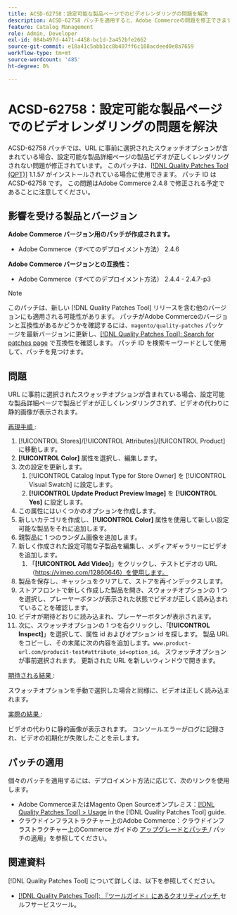 ```yaml
---
title: ACSD-62758：設定可能な製品ページでのビデオレンダリングの問題を解決
description: ACSD-62758 パッチを適用すると、Adobe Commerceの問題を修正できます。この問題では、事前に選択されたスウォッチオプションが URL に含まれている場合、設定可能な製品詳細ページの製品ビデオが正しくレンダリングされません。
feature: Catalog Management
role: Admin, Developer
exl-id: 084b497d-4471-4458-bc1d-2a452bfe2662
source-git-commit: e18a41c5abb1cc8b407ff6c188acdeed0e8a7659
workflow-type: tm+mt
source-wordcount: '485'
ht-degree: 0%

---
```


# ACSD-62758：設定可能な製品ページでのビデオレンダリングの問題を解決

ACSD-62758 パッチでは、URL に事前に選択されたスウォッチオプションが含まれている場合、設定可能な製品詳細ページの製品ビデオが正しくレンダリングされない問題が修正されています。 このパッチは、[[!DNL Quality Patches Tool (QPT)]](/help/tools/quality-patches-tool/quality-patches-tool-to-self-serve-quality-patches.md) 1.1.57 がインストールされている場合に使用できます。 パッチ ID は ACSD-62758 です。 この問題はAdobe Commerce 2.4.8 で修正される予定であることに注意してください。

## 影響を受ける製品とバージョン

**Adobe Commerce バージョン用のパッチが作成されます。**

* Adobe Commerce（すべてのデプロイメント方法） 2.4.6

**Adobe Commerce バージョンとの互換性：**

* Adobe Commerce（すべてのデプロイメント方法） 2.4.4 - 2.4.7-p3

>[!NOTE]
>
>このパッチは、新しい [!DNL Quality Patches Tool] リリースを含む他のバージョンにも適用される可能性があります。 パッチがAdobe Commerceのバージョンと互換性があるかどうかを確認するには、`magento/quality-patches` パッケージを最新バージョンに更新し、[[!DNL Quality Patches Tool]: Search for patches page](https://experienceleague.adobe.com/tools/commerce-quality-patches/index.html) で互換性を確認します。 パッチ ID を検索キーワードとして使用して、パッチを見つけます。

## 問題

URL に事前に選択されたスウォッチオプションが含まれている場合、設定可能な製品詳細ページで製品ビデオが正しくレンダリングされず、ビデオの代わりに静的画像が表示されます。

<u> 再現手順 </u>:

1. [!UICONTROL Stores]/[!UICONTROL Attributes]/[!UICONTROL Product] に移動します。
1. **[!UICONTROL Color]** 属性を選択し、編集します。
1. 次の設定を更新します。
   1. [!UICONTROL Catalog Input Type for Store Owner] を [!UICONTROL Visual Swatch] に設定します。
   1. **[!UICONTROL Update Product Preview Image]** を **[!UICONTROL Yes]** に設定します。
1. この属性にはいくつかのオプションを作成します。
1. 新しいカテゴリを作成し、**[!UICONTROL Color]** 属性を使用して新しい設定可能な製品をそれに追加します。
1. 親製品に 1 つのランダム画像を追加します。
1. 新しく作成された設定可能な子製品を編集し、メディアギャラリーにビデオを追加します。
   1. 「**[!UICONTROL Add Video]**」をクリックし、テストビデオの URL （https://vimeo.com/12860646）を使用します。
1. 製品を保存し、キャッシュをクリアして、ストアを再インデックスします。
1. ストアフロントで新しく作成した製品を開き、スウォッチオプションの 1 つを選択し、プレーヤーボタンが表示された状態でビデオが正しく読み込まれていることを確認します。
1. ビデオが期待どおりに読み込まれ、プレーヤーボタンが表示されます。
1. 次に、スウォッチオプションの 1 つを右クリックし、「**[!UICONTROL Inspect]**」を選択して、属性 id およびオプション id を探します。 製品 URL をコピーし、その末尾に次の内容を追加します。`www.product-url.com/producit-test#attribute_id=option_id`。 スウォッチオプションが事前選択されます。 更新された URL を新しいウィンドウで開きます。

<u> 期待される結果 </u>:

スウォッチオプションを手動で選択した場合と同様に、ビデオは正しく読み込まれます。

<u> 実際の結果 </u>:

ビデオの代わりに静的画像が表示されます。 コンソールエラーがログに記録され、ビデオの初期化が失敗したことを示します。

## パッチの適用

個々のパッチを適用するには、デプロイメント方法に応じて、次のリンクを使用します。

* Adobe CommerceまたはMagento Open Sourceオンプレミス：[[!DNL Quality Patches Tool] > Usage](/help/tools/quality-patches-tool/usage.md) in the [!DNL Quality Patches Tool] guide.
* クラウドインフラストラクチャー上のAdobe Commerce：クラウドインフラストラクチャー上のCommerce ガイドの [ アップグレードとパッチ ](https://experienceleague.adobe.com/docs/commerce-cloud-service/user-guide/develop/upgrade/apply-patches.html)/ パッチの適用」を参照してください。


## 関連資料

[!DNL Quality Patches Tool] について詳しくは、以下を参照してください。

* [[!DNL Quality Patches Tool]: 『ツールガイド』にあるクオリティパッチ ](/help/tools/quality-patches-tool/quality-patches-tool-to-self-serve-quality-patches.md) セルフサービスツール。

